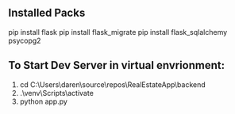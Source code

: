 ## Installed Packs
pip install flask
pip install flask_migrate
pip install flask_sqlalchemy psycopg2

## To Start Dev Server in virtual envrionment:
1) cd C:\Users\daren\source\repos\RealEstateApp\backend
2) .\venv\Scripts\activate
3) python app.py
